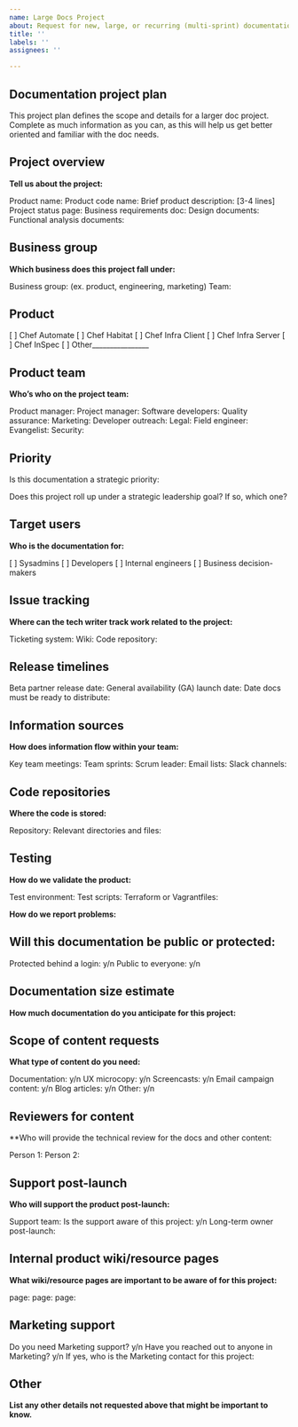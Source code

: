 ```yaml
---
name: Large Docs Project
about: Request for new, large, or recurring (multi-sprint) documentation support.
title: ''
labels: ''
assignees: ''

---
```


## Documentation project plan

This project plan defines the scope and details for a larger doc project. Complete as much information as you can, as this will help us get better oriented and familiar with the doc needs.

## Project overview

**Tell us about the project:**

Product name:
Product code name:
Brief product description: [3-4 lines]
Project status page:
Business requirements doc:
Design documents:
Functional analysis documents:

## Business group

**Which business does this project fall under:**

Business group: (ex. product, engineering, marketing)
Team:

## Product
[ ] Chef Automate
[ ] Chef Habitat
[ ] Chef Infra Client
[ ] Chef Infra Server
[ ] Chef InSpec
[ ] Other________________

## Product team

**Who’s who on the project team:**

Product manager:
Project manager:
Software developers:
Quality assurance:
Marketing:
Developer outreach:
Legal:
Field engineer:
Evangelist:
Security:

## Priority

Is this documentation a strategic priority:

Does this project roll up under a strategic leadership goal? If so, which one?

## Target users

**Who is the documentation for:**

[ ] Sysadmins
[ ] Developers
[ ] Internal engineers
[ ] Business decision-makers

## Issue tracking

**Where can the tech writer track work related to the project:**

Ticketing system:
Wiki:
Code repository:

## Release timelines

Beta partner release date:
General availability (GA) launch date:
Date docs must be ready to distribute:

## Information sources

**How does information flow within your team:**

Key team meetings:
Team sprints:
Scrum leader:
Email lists:
Slack channels:

## Code repositories

**Where the code is stored:**

Repository:
Relevant directories and files:

## Testing

**How do we validate the product:**

Test environment:
Test scripts:
Terraform or Vagrantfiles:

**How do we report problems:**

## Will this documentation be public or protected:

Protected behind a login: y/n
Public to everyone: y/n

## Documentation size estimate

**How much documentation do you anticipate for this project:**

## Scope of content requests

**What type of content do you need:**

Documentation: y/n
UX microcopy: y/n
Screencasts: y/n
Email campaign content: y/n
Blog articles: y/n
Other: y/n

## Reviewers for content

**Who will provide the technical review for the docs and other content:

Person 1:
Person 2:

## Support post-launch

**Who will support the product post-launch:**

Support team:
Is the support aware of this project: y/n
Long-term owner post-launch:

## Internal product wiki/resource pages

**What wiki/resource pages are important to be aware of for this project:**

page:
page:
page:

## Marketing support

Do you need Marketing support? y/n
Have you reached out to anyone in Marketing? y/n
If yes, who is the Marketing contact for this project:

## Other

**List any other details not requested above that might be important to know.**
